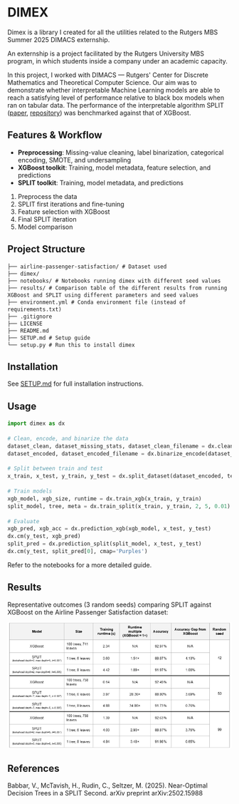 # DIMEX
Dimex is a library I created for all the utilities related to the Rutgers MBS Summer 2025 DIMACS externship.

An externship is a project facilitated by the Rutgers University MBS program, in which students inside a company under an academic capacity.

In this project, I worked with DIMACS — Rutgers' Center for Discrete Mathematics and Theoretical Computer Science. Our aim was to demonstrate whether interpretable Machine Learning models are able to reach a satisfying level of performance relative to black box models when ran on tabular data. The performance of the interpretable algorithm SPLIT ([paper](https://arxiv.org/abs/2502.15988), [repository](https://github.com/VarunBabbar/SPLIT-ICML/)) was benchmarked against that of XGBoost.

## Features & Workflow
- **Preprocessing**: Missing-value cleaning, label binarization, categorical encoding, SMOTE, and undersampling
- **XGBoost toolkit**: Training, model metadata, feature selection, and predictions
- **SPLIT toolkit**: Training, model metadata, and predictions

1. Preprocess the data
2. SPLIT first iterations and fine-tuning
3. Feature selection with XGBoost
4. Final SPLIT iteration
5. Model comparison

## Project Structure
```
├── airline-passenger-satisfaction/ # Dataset used
├── dimex/
├── notebooks/ # Notebooks running dimex with different seed values
├── results/ # Comparison table of the different results from running XGBoost and SPLIT using different parameters and seed values
├── environment.yml # Conda environment file (instead of requirements.txt)
├── .gitignore
├── LICENSE
├── README.md
├── SETUP.md # Setup guide
└── setup.py # Run this to install dimex
```

## Installation
See [SETUP.md](SETUP.md) for full installation instructions.

## Usage
```python
import dimex as dx

# Clean, encode, and binarize the data
dataset_clean, dataset_missing_stats, dataset_clean_filename = dx.clean_missing('your_data.csv')
dataset_encoded, dataset_encoded_filename = dx.binarize_encode(dataset_clean_filename, 'non-binarized class 1', 'non-binarized class 2')

# Split between train and test
x_train, x_test, y_train, y_test = dx.split_dataset(dataset_encoded, test_size=0.7, random_state=42)

# Train models
xgb_model, xgb_size, runtime = dx.train_xgb(x_train, y_train)
split_model, tree, meta = dx.train_split(x_train, y_train, 2, 5, 0.01)

# Evaluate
xgb_pred, xgb_acc = dx.prediction_xgb(xgb_model, x_test, y_test)
dx.cm(y_test, xgb_pred)
split_pred = dx.prediction_split(split_model, x_test, y_test)
dx.cm(y_test, split_pred[0], cmap='Purples')
```

Refer to the notebooks for a more detailed guide.

## Results
Representative outcomes (3 random seeds) comparing SPLIT against XGBoost on the Airline Passenger Satisfaction dataset:

![Results](results/Results.png)

## References
Babbar, V., McTavish, H., Rudin, C., Seltzer, M. (2025). Near-Optimal Decision Trees in a SPLIT Second. arXiv preprint arXiv:2502.15988